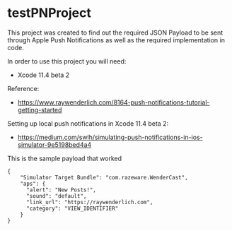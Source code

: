 # testPNProject

This project was created to find out the required JSON Payload to be sent through Apple Push Notifications as well as the
required implementation in code.

In order to use this project you will need:
- Xcode 11.4 beta 2

Reference:
- https://www.raywenderlich.com/8164-push-notifications-tutorial-getting-started

Setting up local push notifications in Xcode 11.4 beta 2:
- https://medium.com/swlh/simulating-push-notifications-in-ios-simulator-9e5198bed4a4

This is the sample payload that worked
```
{
    "Simulator Target Bundle": "com.razeware.WenderCast",
    "aps": {
      "alert": "New Posts!",
      "sound": "default",
      "link_url": "https://raywenderlich.com",
      "category": "VIEW_IDENTIFIER"
    }
}


```
